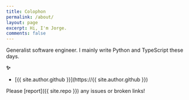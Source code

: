 ```yaml
---
title: Colophon
permalink: /about/
layout: page
excerpt: Hi, I'm Jorge.
comments: false
---
```


Generalist software engineer. I mainly write Python and TypeScript these days.

**✨**

<!-- - {{ site.author.email }} -->

- [{{ site.author.github }}](https://{{ site.author.github }})

Please [report]({{ site.repo }}) any issues or broken links!
